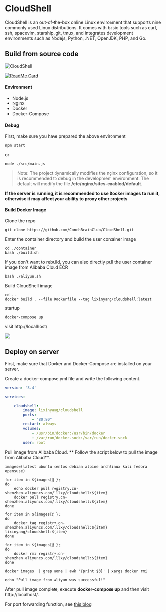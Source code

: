 # CloudShell

CloudShell is an out-of-the-box online Linux environment that supports nine commonly used Linux distributions.  It comes with basic tools such as curl, ssh, spacevim, starship, git, tmux, and integrates development environments such as Nodejs, Python, .NET, OpenJDK, PHP, and Go.

## Build from source code

![CloudShell](https://github.com/ConchBrainClub/CloudShell/workflows/CloudShell/badge.svg)

[![ReadMe Card](https://github-readme-stats.vercel.app/api/pin/?username=conchbrainclub&repo=cloudshell)](https://github.com/conchbrainclub/cloudshell)

#### Environment

- Node.js
- Nginx
- Docker
- Docker-Compose

#### Debug

First, make sure you have prepared the above environment

```shell
npm start
```

or

```shell
node ./src/main.js
```

> Note: The project dynamically modifies the nginx configuration, so it is recommended to debug in the development environment.
The default will modify the file **/etc/nginx/sites-enabled/default**.

**If the server is running, it is recommended to use Docker images to run it, otherwise it may affect your ability to proxy other projects**

#### Build Docker Image

Clone the repo

```shell
git clone https://github.com/ConchBrainClub/CloudShell.git
```

Enter the container directory and build the user container image

```shell
cd ./container
bash ./build.sh
```

If you don't want to rebuild, you can also directly pull the user container image from Alibaba Cloud ECR

```shell
bash ./aliyun.sh
```

Build CloudShell image

```shell
cd ..
docker build . --file Dockerfile --tag lixinyang/cloudshell:latest
```

startup

```shell
docker-compose up
```

visit  http://localhost/

![](https://corehome.oss-accelerate.aliyuncs.com/blogs/screencapture-180-76-232-34-1599031047847.png)

## Deploy on server

First, make sure that Docker and Docker-Compose are installed on your server.

Create a docker-compose.yml file and write the following content.

```yaml
version: '3.4'

services:

    cloudshell:
        image: lixinyang/cloudshell
        ports:
            - "80:80"
        restart: always
        volumes:
            - /usr/bin/docker:/usr/bin/docker
            - /var/run/docker.sock:/var/run/docker.sock
        user: root
```

Pull image from Alibaba Cloud. ** Follow the script below to pull the image from Alibaba Cloud**.

```shell
images=(latest ubuntu centos debian alpine archlinux kali fedora opensuse)

for item in ${images[@]};
do
    echo docker pull registry.cn-shenzhen.aliyuncs.com/lllxy/cloudshell:${item}
    docker pull registry.cn-shenzhen.aliyuncs.com/lllxy/cloudshell:${item}
done

for item in ${images[@]};
do
    docker tag registry.cn-shenzhen.aliyuncs.com/lllxy/cloudshell:${item} lixinyang/cloudshell:${item}
done

for item in ${images[@]};
do
    docker rmi registry.cn-shenzhen.aliyuncs.com/lllxy/cloudshell:${item}
done

docker images  | grep none | awk '{print $3}' | xargs docker rmi

echo "Pull image from Aliyun was successful!"
```

After pull image complete, execute **docker-compose up** and then visit http://localhost/.

For port forwarding function, see [this blog](https://www.lllxy.net/Blog/Detail/5b897c13-fd96-4392-bd58-ed619d9e876d)
